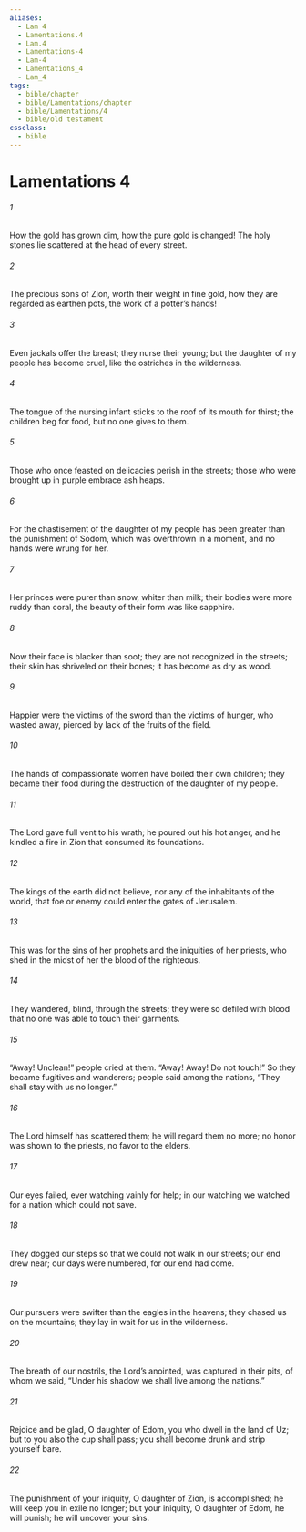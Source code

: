 ```yaml
---
aliases:
  - Lam 4
  - Lamentations.4
  - Lam.4
  - Lamentations-4
  - Lam-4
  - Lamentations_4
  - Lam_4
tags:
  - bible/chapter
  - bible/Lamentations/chapter
  - bible/Lamentations/4
  - bible/old testament
cssclass:
  - bible
---
```


# Lamentations 4

###### 1
How the gold has grown dim, how the pure gold is changed! The holy stones lie scattered   at the head of every street.
###### 2
The precious sons of Zion, worth their weight in fine gold, how they are regarded as earthen pots, the work of a potter’s hands!
###### 3
Even jackals offer the breast; they nurse their young; but the daughter of my people has become cruel, like the ostriches in the wilderness.
###### 4
The tongue of the nursing infant sticks to the roof of its mouth for thirst;   the children beg for food, but no one gives to them.
###### 5
Those who once feasted on delicacies perish in the streets;   those who were brought up in purple embrace ash heaps.
###### 6
For the chastisement of the daughter of my people has been greater than the punishment of Sodom,   which was overthrown in a moment, and no hands were wrung for her.
###### 7
Her princes were purer than snow, whiter than milk; their bodies were more ruddy than coral, the beauty of their form was like sapphire.
###### 8
Now their face is blacker than soot; they are not recognized in the streets; their skin has shriveled on their bones; it has become as dry as wood.
###### 9
Happier were the victims of the sword than the victims of hunger, who wasted away, pierced by lack of the fruits of the field.
###### 10
The hands of compassionate women   have boiled their own children;   they became their food during the destruction of the daughter of my people.
###### 11
The Lord gave full vent to his wrath; he poured out his hot anger, and he kindled a fire in Zion that consumed its foundations.
###### 12
The kings of the earth did not believe, nor any of the inhabitants of the world, that foe or enemy could enter the gates of Jerusalem.
###### 13
This was for the sins of her prophets and the iniquities of her priests, who shed in the midst of her the blood of the righteous.
###### 14
They wandered, blind, through the streets; they were so defiled with blood   that no one was able to touch their garments.
###### 15
“Away! Unclean!” people cried at them. “Away! Away! Do not touch!” So they became fugitives and wanderers; people said among the nations, “They shall stay with us no longer.”
###### 16
The Lord himself has scattered them; he will regard them no more;   no honor was shown to the priests,   no favor to the elders.
###### 17
Our eyes failed, ever watching   vainly for help; in our watching we watched for a nation which could not save.
###### 18
They dogged our steps so that we could not walk in our streets;   our end drew near; our days were numbered, for our end had come.
###### 19
Our pursuers were swifter than the eagles in the heavens; they chased us on the mountains; they lay in wait for us in the wilderness.
###### 20
The breath of our nostrils, the Lord’s anointed, was captured in their pits, of whom we said, “Under his shadow we shall live among the nations.”
###### 21
Rejoice and be glad, O daughter of Edom, you who dwell in the land of Uz; but to you also the cup shall pass; you shall become drunk and strip yourself bare.
###### 22
The punishment of your iniquity, O daughter of Zion, is accomplished; he will keep you in exile no longer; but your iniquity, O daughter of Edom, he will punish; he will uncover your sins.


